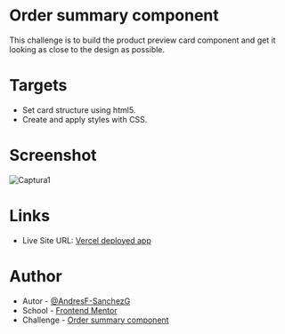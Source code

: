 # Order summary component

This challenge is to build the product preview card component and get it looking as close to the design as possible.

# Targets

- Set card structure using html5.
- Create and apply styles with CSS.

# Screenshot

![Captura1](https://github.com/AndresF-SanchezG/reto4/assets/113924667/f4ee6d04-63ef-4d19-a65d-4314a45082cf)


# Links

- Live Site URL: [Vercel deployed app](https://reto4-gamma.vercel.app/)

# Author

- Autor - [@AndresF-SanchezG](https://github.com/AndresF-SanchezG)
- School - [Frontend Mentor](https://www.frontendmentor.io/profile/AndresF-SanchezG)
- Challenge - [Order summary component](https://www.frontendmentor.io/solutions/desafio-realizado-con-html-y-css-Z63_462hlN)
